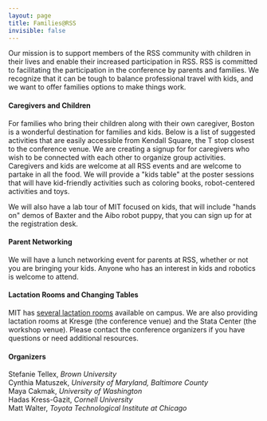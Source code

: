 ```yaml
---
layout: page
title: Families@RSS
invisible: false
---
```


Our mission is to support members of the RSS community with children in their lives and enable their increased participation in RSS. RSS is committed to facilitating the participation in the conference by parents and families. We recognize that it can be tough to balance professional travel with kids, and we want to offer families options to make things work.

#### Caregivers and Children

For families who bring their children along with their own caregiver, Boston is
a wonderful destination for families and kids. Below is a list of suggested
activities that are easily accessible from Kendall Square, the T stop closest to
the conference venue. We are creating a signup for for caregivers who wish to be
connected with each other to organize group activities. Caregivers and kids are
welcome at all RSS events and are welcome to partake in all the food. We will
provide a "kids table" at the poster sessions that will have kid-friendly
activities such as coloring books, robot-centered activities and toys.

We will also have a lab tour of MIT focused on kids, that will include "hands
on" demos of Baxter and the Aibo robot puppy, that you can sign up for at the
registration desk.

#### Parent Networking

We will have a lunch networking event for parents at RSS, whether or not you are
bringing your kids. Anyone who has an interest in kids and robotics is welcome
to attend.

#### Lactation Rooms and Changing Tables

MIT has [several lactation rooms][lactation rooms] available on campus. We are
also providing lactation rooms at Kresge (the conference venue) and the Stata
Center (the workshop venue). Please contact the conference organizers if you
have questions or need additional resources.

[lactation rooms]: http://hrweb.mit.edu/worklife/child-care-parenting/breastfeeding-support/lactation-rooms/campus

#### Organizers

Stefanie Tellex, *Brown University* <br/>
Cynthia Matuszek, *University of Maryland, Baltimore County* <br/>
Maya Cakmak, *University of Washington* <br/>
Hadas Kress-Gazit, *Cornell University* <br/>
Matt Walter, *Toyota Technological Institute at Chicago*
